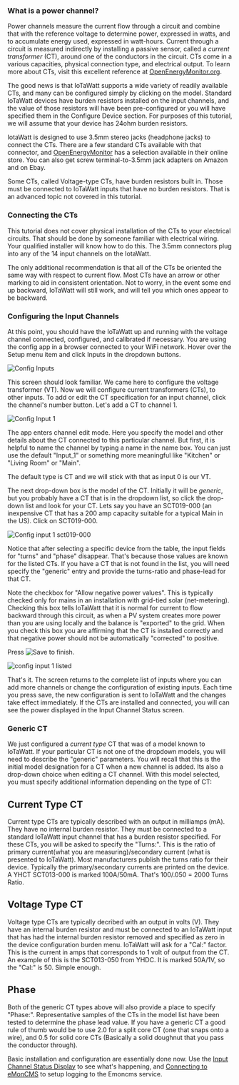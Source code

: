 ### What is a power channel?

Power channels measure the current flow through a circuit and combine that with the reference voltage to determine power, expressed in watts, and to accumulate energy used, expressed in watt-hours.  Current through a circuit is measured indirectly by installing a passive sensor, called a _current transformer_ (CT), around one of the conductors in the circuit. CTs come in a various capacities, physical connection type, and electrical output.  To learn more about CTs, visit this excellent reference at [OpenEnergyMonitor.org](https://learn.openenergymonitor.org/electricity-monitoring/ct-sensors/introduction).

The good news is that IoTaWatt supports a wide variety of readily available CTs, and many can be configured simply by clicking on the model. Standard IoTaWatt devices have burden resistors installed on the input channels, and the value of those resistors will have been pre-configured or you will have specified them in the Configure Device section. For purposes of this tutorial, we will assume that your device has 24ohm burden resistors.

IotaWatt is designed to use 3.5mm stereo jacks (headphone jacks) to connect the CTs. There are a few standard CTs available with that connector, and [OpenEnergyMonitor](https://openenergymonitor.org/) has a selection available in their online store.  You can also get screw terminal-to-3.5mm jack adapters on Amazon and on Ebay.

Some CTs, called Voltage-type CTs, have burden resistors built in.  Those must be connected to IoTaWatt inputs that have no burden resistors. That is an advanced topic not covered in this tutorial.

### Connecting the CTs

This tutorial does not cover physical installation of the CTs to your electrical circuits.  That should be done by someone familiar with electrical wiring.  Your qualified installer will know how to do this. The 3.5mm connectors plug into any of the 14 input channels on the IotaWatt.

The only additional recommendation is that all of the CTs be oriented the same way with respect to current flow.  Most CTs have an arrow or other marking to aid in consistent orientation. Not to worry, in the event some end up backward, IoTaWatt will still work, and will tell you which ones appear to be backward.

### Configuring the Input Channels

At this point, you should have the IoTaWatt up and running with the voltage channel connected, configured, and calibrated if necessary. You are using the config app in a browser connected to your WiFi network.  Hover over the Setup menu item and click Inputs in the dropdown buttons.

![Config Inputs](https://screenshots.firefoxusercontent.com/images/f51f5425-ae3f-45ec-9d69-13bee4719ff6.png)

This screen should look familiar. We came here to configure the voltage transformer (VT).  Now we will configure current transformers (CTs), to other inputs. To add or edit the CT specification for an input channel, click the channel's number button.  Let's add a CT to channel 1. 

![Config Input 1](https://screenshots.firefoxusercontent.com/images/052ed1f4-7a1d-4f54-81ab-5811cc30f22c.png)

The app enters channel edit mode. Here you specify the model and other details about the CT connected to this particular channel.  But first, it is helpful to name the channel by typing a name in the name box. You can just use the default "Input_1" or something more meaningful like "Kitchen" or "Living Room" or "Main".

The default type is CT and we will stick with that as input 0 is our VT.

The next drop-down box is the model of the CT.  Initially it will be _generic_, but you probably have a CT that is in the dropdown list, so click the drop-down list and look for your CT.  Lets say you have an SCT019-000 (an inexpensive CT that has a 200 amp capacity suitable for a typical Main in the US).  Click on SCT019-000.

![Config input 1 sct019-000](https://screenshots.firefoxusercontent.com/images/6b943e13-e714-4db1-81dc-15999a7a0602.png
)

Notice that after selecting a specific device from the table, the input fields for "turns" and "phase" disappear.  That's because those values are known for the listed CTs.  If you have a CT that is not found in the list, you will need specify the "generic" entry and provide the turns-ratio and phase-lead for that CT.

Note the checkbox for "Allow negative power values".  This is typically checked only for mains in an installation with grid-tied solar (net-metering).  Checking this box tells IoTaWatt that it is normal for current to flow backward through this circuit, as when a PV system creates more power than you are using locally and the balance is "exported" to the grid.  When you check this box you are affirming that the CT is installed correctly and that negative power should not be automatically "corrected" to positive.

Press ![Save](http://iotawatt.com/Images/save_button.PNG) to finish.

![config input 1 listed](https://screenshots.firefoxusercontent.com/images/1dda8fe4-5df0-4684-9d14-a6446ad44d60.png)

That's it.  The screen returns to the complete list of inputs where you can add more channels or change the configuration of existing inputs. Each time you press save, the new configuration is sent to IoTaWatt and the changes take effect immediately. If the CTs are installed and connected, you will can see the power displayed in the Input Channel Status screen.

### Generic CT

We just configured a _current type_ CT that was of a model known to IoTaWatt.  If your particular CT is not one of the dropdown models, you will need to describe the "generic" parameters. You will recall that this is the initial model designation for a CT when a new channel is added.  Its also a drop-down choice when editing a CT channel.  With this model selected, you must specify additional information depending on the type of CT:

## Current Type CT

Current type CTs are typically described with an output in milliamps (mA).  They have no internal burden resistor.  They must be connected to a standard IoTaWatt input channel that has a burden resistor specified.  For these CTs, you will be asked to specify the "Turns:".  This is the ratio of primary current(what you are measuring)/secondary current (what is presented to IoTaWatt).  Most manufacturers publish the turns ratio for their device.  Typically the primary/secondary currents are printed on the device.  A YHCT SCT013-000 is marked 100A/50mA.  That's 100/.050 = 2000 Turns Ratio.

## Voltage Type CT

Voltage type CTs are typically decribed with an output in volts (V).  They have an internal burden resistor and must be connected to an IoTaWatt input that has had the internal burden resistor removed and specified as zero in the device configuration burden menu.  IoTaWatt will ask for a "Cal:" factor.  This is the current in amps that corresponds to 1 volt of output from the CT.  An example of this is the SCT013-050 from YHDC.  It is marked 50A/1V, so the "Cal:" is 50.  Simple enough.

## Phase

Both of the generic CT types above will also provide a place to specify "Phase:". Representative samples of the CTs in the model list have been tested to determine the phase lead value. If you have a generic CT a good rule of thumb would be to use 2.0 for a split core CT (one that snaps onto a wire), and 0.5 for solid core CTs (Basically a solid doughnut that you pass the conductor through).

Basic installation and configuration are essentially done now.  Use the [Input Channel Status Display](https://github.com/boblemaire/IoTaWatt/wiki/Input-Channel-Status) to see what's happening, and [Connecting to eMonCMS](https://github.com/boblemaire/IoTaWatt/wiki/Connecting-to-eMonCMS) to setup logging to the Emoncms service.

